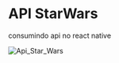 # API StarWars

consumindo api no react native


![Api_Star_Wars](https://github.com/NotedSilva/SwApi/assets/119432493/79174d34-40d2-403a-9915-2ef06d7d631a)
